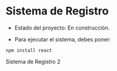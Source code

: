 <h1>Sistema de Registro</h1>

- Estado del proyecto: En construcción.

- Para ejecutar el sistema, debes poner: 

```npm install react```

Sistema de Registro 2
